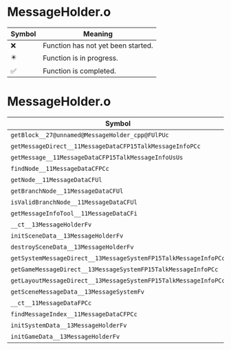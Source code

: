 # MessageHolder.o
| Symbol | Meaning 
| ------------- | ------------- 
| :x: | Function has not yet been started. 
| :eight_pointed_black_star: | Function is in progress. 
| :white_check_mark: | Function is completed. 


# MessageHolder.o
| Symbol | Decompiled? |
| ------------- | ------------- |
| `getBlock__27@unnamed@MessageHolder_cpp@FUlPUc` | :x: |
| `getMessageDirect__11MessageDataCFP15TalkMessageInfoPCc` | :x: |
| `getMessage__11MessageDataCFP15TalkMessageInfoUsUs` | :x: |
| `findNode__11MessageDataCFPCc` | :x: |
| `getNode__11MessageDataCFUl` | :x: |
| `getBranchNode__11MessageDataCFUl` | :x: |
| `isValidBranchNode__11MessageDataCFUl` | :x: |
| `getMessageInfoTool__11MessageDataCFi` | :x: |
| `__ct__13MessageHolderFv` | :x: |
| `initSceneData__13MessageHolderFv` | :x: |
| `destroySceneData__13MessageHolderFv` | :x: |
| `getSystemMessageDirect__13MessageSystemFP15TalkMessageInfoPCc` | :x: |
| `getGameMessageDirect__13MessageSystemFP15TalkMessageInfoPCc` | :x: |
| `getLayoutMessageDirect__13MessageSystemFP15TalkMessageInfoPCc` | :x: |
| `getSceneMessageData__13MessageSystemFv` | :x: |
| `__ct__11MessageDataFPCc` | :x: |
| `findMessageIndex__11MessageDataCFPCc` | :x: |
| `initSystemData__13MessageHolderFv` | :x: |
| `initGameData__13MessageHolderFv` | :x: |
